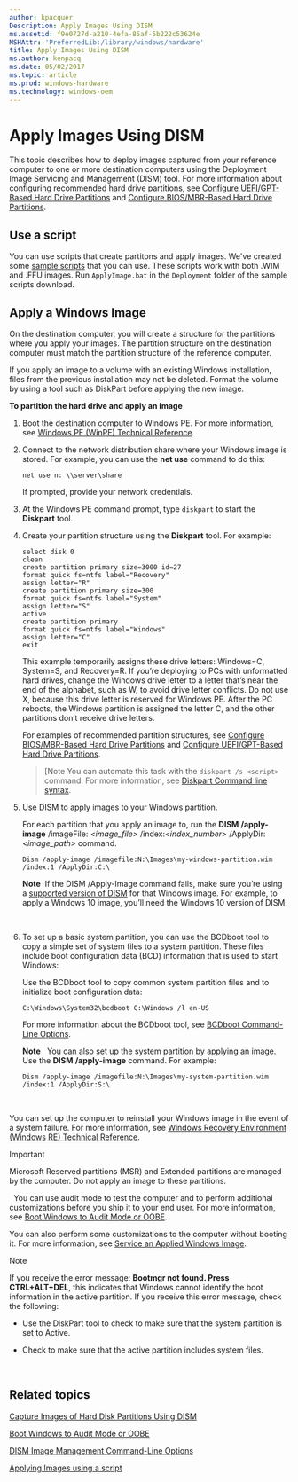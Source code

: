 ```yaml
---
author: kpacquer
Description: Apply Images Using DISM
ms.assetid: f9e0727d-a210-4efa-85af-5b222c53624e
MSHAttr: 'PreferredLib:/library/windows/hardware'
title: Apply Images Using DISM
ms.author: kenpacq
ms.date: 05/02/2017
ms.topic: article
ms.prod: windows-hardware
ms.technology: windows-oem
---
```


# Apply Images Using DISM


This topic describes how to deploy images captured from your reference computer to one or more destination computers using the Deployment Image Servicing and Management (DISM) tool. For more information about configuring recommended hard drive partitions, see [Configure UEFI/GPT-Based Hard Drive Partitions](configure-uefigpt-based-hard-drive-partitions.md) and [Configure BIOS/MBR-Based Hard Drive Partitions](configure-biosmbr-based-hard-drive-partitions.md).


## Use a script

You can use scripts that create partitons and apply images. We've created some [sample scripts](http://download.microsoft.com/download/3/F/2/3F2646EF-D589-498C-9F07-DE5549BE018E/USB-B.zip) that you can use. These scripts work with both .WIM and .FFU images. Run `ApplyImage.bat` in the `Deployment` folder of the sample scripts download.


## <span id="BootUsingWindowsPE"></span><span id="bootusingwindowspe"></span><span id="BOOTUSINGWINDOWSPE"></span>Apply a Windows Image


On the destination computer, you will create a structure for the partitions where you apply your images. The partition structure on the destination computer must match the partition structure of the reference computer.

If you apply an image to a volume with an existing Windows installation, files from the previous installation may not be deleted. Format the volume by using a tool such as DiskPart before applying the new image.

**To partition the hard drive and apply an image**

1.  Boot the destination computer to Windows PE. For more information, see [Windows PE (WinPE) Technical Reference](winpe-intro.md).

2.  Connect to the network distribution share where your Windows image is stored. For example, you can use the **net use** command to do this:

    ```
    net use n: \\server\share
    ```

    If prompted, provide your network credentials.

3.  At the Windows PE command prompt, type `diskpart` to start the **Diskpart** tool.

4.  Create your partition structure using the **Diskpart** tool. For example:

    ```
    select disk 0
    clean
    create partition primary size=3000 id=27
    format quick fs=ntfs label="Recovery"
    assign letter="R"
    create partition primary size=300
    format quick fs=ntfs label="System"
    assign letter="S"
    active
    create partition primary
    format quick fs=ntfs label="Windows"
    assign letter="C"
    exit
    ```

    This example temporarily assigns these drive letters: Windows=C, System=S, and Recovery=R. If you’re deploying to PCs with unformatted hard drives, change the Windows drive letter to a letter that’s near the end of the alphabet, such as W, to avoid drive letter conflicts. Do not use X, because this drive letter is reserved for Windows PE. After the PC reboots, the Windows partition is assigned the letter C, and the other partitions don’t receive drive letters.

    For examples of recommended partition structures, see [Configure BIOS/MBR-Based Hard Drive Partitions](configure-biosmbr-based-hard-drive-partitions.md) and [Configure UEFI/GPT-Based Hard Drive Partitions](configure-uefigpt-based-hard-drive-partitions.md).

    > [Note
    > You can automate this task with the `diskpart /s <script>` command. For more information, see [Diskpart Command line syntax](http://go.microsoft.com/fwlink/?LinkId=128458).


5.  Use DISM to apply images to your Windows partition.

    For each partition that you apply an image to, run the **DISM** **/apply-image** /imageFile: *&lt;image\_file&gt;* /index:*&lt;index\_number&gt;* /ApplyDir:*&lt;image\_path&gt;* command.

    ```
    Dism /apply-image /imagefile:N:\Images\my-windows-partition.wim /index:1 /ApplyDir:C:\
    ```

    **Note**  If the DISM /Apply-Image command fails, make sure you’re using a [supported version of DISM](dism-supported-platforms.md) for that Windows image. For example, to apply a Windows 10 image, you’ll need the Windows 10 version of DISM.

     

6.  To set up a basic system partition, you can use the BCDboot tool to copy a simple set of system files to a system partition. These files include boot configuration data (BCD) information that is used to start Windows:

    Use the BCDboot tool to copy common system partition files and to initialize boot configuration data:

    ```
    C:\Windows\System32\bcdboot C:\Windows /l en-US
    ```

    For more information about the BCDboot tool, see [BCDboot Command-Line Options](bcdboot-command-line-options-techref-di.md).

    **Note**  
    You can also set up the system partition by applying an image. Use the **DISM** **/apply-image** command. For example:

    `Dism /apply-image /imagefile:N:\Images\my-system-partition.wim /index:1 /ApplyDir:S:\`

     

You can set up the computer to reinstall your Windows image in the event of a system failure. For more information, see [Windows Recovery Environment (Windows RE) Technical Reference](windows-recovery-environment--windows-re--technical-reference.md).

> [!important]
> Microsoft Reserved partitions (MSR) and Extended partitions are managed by the computer. Do not apply an image to these partitions.

 
You can use audit mode to test the computer and to perform additional customizations before you ship it to your end user. For more information, see [Boot Windows to Audit Mode or OOBE](boot-windows-to-audit-mode-or-oobe.md).

You can also perform some customizations to the computer without booting it. For more information, see [Service an Applied Windows Image](service-an-applied-windows-image.md).

> [!Note]
> If you receive the error message: **Bootmgr not found. Press CTRL+ALT+DEL**, this indicates that Windows cannot identify the boot information in the active partition. If you receive this error message, check the following:
> 
> -   Use the DiskPart tool to check to make sure that the system partition is set to Active.
> 
> -   Check to make sure that the active partition includes system files.

 

## <span id="related_topics"></span>Related topics


[Capture Images of Hard Disk Partitions Using DISM](capture-images-of-hard-disk-partitions-using-dism.md)

[Boot Windows to Audit Mode or OOBE](boot-windows-to-audit-mode-or-oobe.md)

[DISM Image Management Command-Line Options](dism-image-management-command-line-options-s14.md)

[Applying Images using a script](http://go.microsoft.com/fwlink/?LinkId=618399)

 

 






